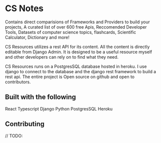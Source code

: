 # CS Notes

Contains direct comparisions of Frameworks and Providers to build your projects,
A curated list of over 600 free Apis, Reccomended Developer Tools, Datasets of 
computer science topics, flashcards, Scientific Calculator, Dictionary and more!

CS Resources utilizes a rest API for its content. All the content is directly 
editable from Django Admin. It is designed to be a useful resource myself and
other developers can rely on to find what they need.

CS Resources runs on a PostgresSQL database hosted in heroku. I use django to
connect to the database and the django rest framework to build a rest api. The
entire project is Open source on github and open to contributors.

## Built with the following
  React
  Typescript
  Django
  Python
  PostgresSQL
  Heroku

## Contributing
// TODO:

